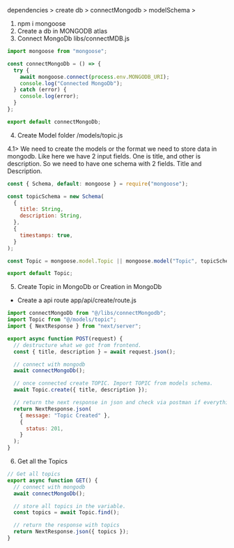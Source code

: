 dependencies > create db > connectMongodb > modelSchema >

1. npm i mongoose
2. Create a db in MONGODB atlas
3. Connect MongoDb
   libs/connectMDB.js

```js
import mongoose from "mongoose";

const connectMongoDb = () => {
  try {
    await mongoose.connect(process.env.MONGODB_URI);
    console.log("Connected MongoDb");
  } catch (error) {
    console.log(error);
  }
};

export default connectMongoDb;
```

4. Create Model folder
   /models/topic.js

4.1> We need to create the models or the format we need to store data in mongodb. Like here we have 2 input fields. One is title, and other is description. So we need to have one schema with 2 fields. Title and Description.

```js
const { Schema, default: mongoose } = require("mongoose");

const topicSchema = new Schema(
  {
    title: String,
    description: String,
  },
  {
    timestamps: true,
  }
);

const Topic = mongoose.model.Topic || mongoose.model("Topic", topicSchema);

export default Topic;
```

5. Create Topic in MongoDb or Creation in MongoDb

- Create a api route
  app/api/create/route.js

<!-- TO CHECK WITH POSTMAN -->

```js
import connectMongoDb from "@/libs/connectMongodb";
import Topic from "@/models/topic";
import { NextResponse } from "next/server";

export async function POST(request) {
  // destructure what we got from frontend.
  const { title, description } = await request.json();

  // connect with mongodb
  await connectMongoDb();

  // once connected create TOPIC. Import TOPIC from models schema.
  await Topic.create({ title, description });

  // return the next response in json and check via postman if everything is working
  return NextResponse.json(
    { message: "Topic Created" },
    {
      status: 201,
    }
  );
}
```

6. Get all the Topics

```js
// Get all topics
export async function GET() {
  // connect with mongodb
  await connectMongoDb();

  // store all topics in the variable.
  const topics = await Topic.find();

  // return the response with topics
  return NextResponse.json({ topics });
}
```
